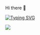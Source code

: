 Hi there 👋

[![Typing SVG](https://readme-typing-svg.demolab.com?font=Fira+Code&pause=1000&color=1541F7&width=435&lines=My+name+is+Chandan+Ravi+;Nice+to+meet+you)](https://git.io/typing-svg)

![](https://komarev.com/ghpvc/?username=chandanravic&style=flat-square)
